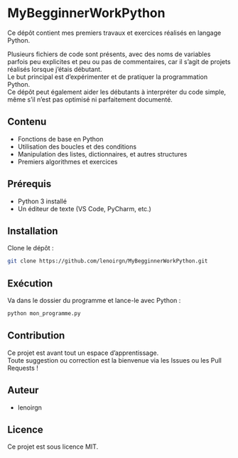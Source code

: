 # MyBegginnerWorkPython

Ce dépôt contient mes premiers travaux et exercices réalisés en langage Python.

Plusieurs fichiers de code sont présents, avec des noms de variables parfois peu explicites et peu ou pas de commentaires, car il s’agit de projets réalisés lorsque j’étais débutant.  
Le but principal est d’expérimenter et de pratiquer la programmation Python.  
Ce dépôt peut également aider les débutants à interpréter du code simple, même s’il n’est pas optimisé ni parfaitement documenté.

## Contenu

- Fonctions de base en Python
- Utilisation des boucles et des conditions
- Manipulation des listes, dictionnaires, et autres structures
- Premiers algorithmes et exercices

## Prérequis

- Python 3 installé
- Un éditeur de texte (VS Code, PyCharm, etc.)

## Installation

Clone le dépôt :
```bash
git clone https://github.com/lenoirgn/MyBegginnerWorkPython.git
```

## Exécution

Va dans le dossier du programme et lance-le avec Python :
```bash
python mon_programme.py
```

## Contribution

Ce projet est avant tout un espace d’apprentissage.  
Toute suggestion ou correction est la bienvenue via les Issues ou les Pull Requests !

## Auteur

- lenoirgn

## Licence

Ce projet est sous licence MIT.
